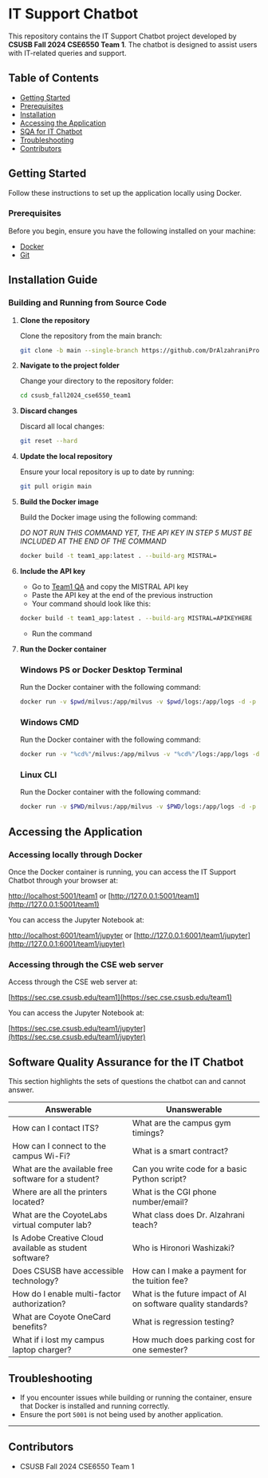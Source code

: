 # IT Support Chatbot

This repository contains the IT Support Chatbot project developed by **CSUSB Fall 2024 CSE6550 Team 1**. The chatbot is designed to assist users with IT-related queries and support.

## Table of Contents

- [Getting Started](#getting-started)
- [Prerequisites](#prerequisites)
- [Installation](#installation)
- [Accessing the Application](#accessing-the-application)
- [SQA for IT Chatbot](#software-quality-assurance-for-the-it-chatbot)
- [Troubleshooting](#troubleshooting)
- [Contributors](#contributors)

## Getting Started

Follow these instructions to set up the application locally using Docker.

### Prerequisites

Before you begin, ensure you have the following installed on your machine:

- [Docker](https://www.docker.com/get-started)
- [Git](https://git-scm.com/downloads)

## Installation Guide

### Building and Running from Source Code

1. **Clone the repository**

   Clone the repository from the main branch:

   ```bash
   git clone -b main --single-branch https://github.com/DrAlzahraniProjects/csusb_fall2024_cse6550_team1.git
   ```

2. **Navigate to the project folder**

   Change your directory to the repository folder:

   ```bash
   cd csusb_fall2024_cse6550_team1
   ```
3. **Discard changes**

   Discard all local changes:
   ```bash
   git reset --hard
   ```

5. **Update the local repository**

   Ensure your local repository is up to date by running:

   ```bash
   git pull origin main
   ```
   
6. **Build the Docker image**

   Build the Docker image using the following command:

   *DO NOT RUN THIS COMMAND YET, THE API KEY IN STEP 5 MUST BE INCLUDED AT THE END OF THE COMMAND*

   ```bash
   docker build -t team1_app:latest . --build-arg MISTRAL=
   ```

7. **Include the API key**

   - Go to [Team1 QA](https://csusb.instructure.com/courses/43192/discussion_topics/419701) and copy the MISTRAL API key
   - Paste the API key at the end of the previous instruction
   - Your command should look like this:
   ```bash
   docker build -t team1_app:latest . --build-arg MISTRAL=APIKEYHERE
   ```
   - Run the command

8. **Run the Docker container**

   ### Windows PS or Docker Desktop Terminal

   Run the Docker container with the following command:

   ```bash
   docker run -v $pwd/milvus:/app/milvus -v $pwd/logs:/app/logs -d -p 5001:5001 -p 6001:6001 team1_app
   ```

   ### Windows CMD
   
   Run the Docker container with the following command:

   ```bash
   docker run -v "%cd%"/milvus:/app/milvus -v "%cd%"/logs:/app/logs -d -p 5001:5001 -p 6001:6001 team1_app
   ```

   ### Linux CLI
   
   Run the Docker container with the following command:

   ```bash
   docker run -v $PWD/milvus:/app/milvus -v $PWD/logs:/app/logs -d -p 5001:5001 -p 6001:6001 team1_app
   ```

## Accessing the Application

### Accessing locally through Docker 
Once the Docker container is running, you can access the IT Support Chatbot through your browser at:

[http://localhost:5001/team1](http://localhost:5001/team1) or [http://127.0.0.1:5001/team1](http://127.0.0.1:5001/team1)

You can access the Jupyter Notebook at:

[http://localhost:6001/team1/jupyter](http://localhost:6001/team1/jupyter) or [http://127.0.0.1:6001/team1/jupyter](http://127.0.0.1:6001/team1/jupyter)

### Accessing through the CSE web server
Access through the CSE web server at:

[https://sec.cse.csusb.edu/team1](https://sec.cse.csusb.edu/team1)

You can access the Jupyter Notebook at:

[https://sec.cse.csusb.edu/team1/jupyter](https://sec.cse.csusb.edu/team1/jupyter)

## Software Quality Assurance for the IT Chatbot

This section highlights the sets of questions the chatbot can and cannot answer.


| **Answerable**                                         | **Unanswerable**                                               |
|--------------------------------------------------------|----------------------------------------------------------------|
| How can I contact ITS?                                 | What are the campus gym timings?                               |
| How can I connect to the campus Wi-Fi?                 | What is a smart contract?                                      |
| What are the available free software for a student?    | Can you write code for a basic Python script?                  |
| Where are all the printers located?                    | What is the CGI phone number/email?                            |
| What are the CoyoteLabs virtual computer lab?          | What class does Dr. Alzahrani teach?                           |
| Is Adobe Creative Cloud available as student software? | Who is Hironori Washizaki?                                     |
| Does CSUSB have accessible technology?                 | How can I make a payment for the tuition fee?                  |
| How do I enable multi-factor authorization?            | What is the future impact of AI on software quality standards? |
| What are Coyote OneCard benefits?                      | What is regression testing?                                    |
| What if i lost my campus laptop charger?               | How much does parking cost for one semester?                   |


## Troubleshooting

- If you encounter issues while building or running the container, ensure that Docker is installed and running correctly.
- Ensure the port `5001` is not being used by another application.

---

## Contributors

- CSUSB Fall 2024 CSE6550 Team 1

